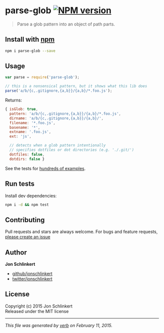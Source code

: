 # parse-glob [![NPM version](https://badge.fury.io/js/parse-glob.svg)](http://badge.fury.io/js/parse-glob)

> Parse a glob pattern into an object of path parts.

## Install with [npm](npmjs.org)

```bash
npm i parse-glob --save
```

## Usage

```js
var parse = require('parse-glob');

// this is a nonsensical pattern, but it shows what this lib does
parse('a/b/{c,.gitignore,{a,b}}/{a,b}/*.foo.js');
```

Returns:

```js
{ isGlob: true,
  pattern: 'a/b/{c,.gitignore,{a,b}}/{a,b}/*.foo.js',
  dirname: 'a/b/{c,.gitignore,{a,b}}/{a,b}/',
  filename: '*.foo.js',
  basename: '*',
  extname: '.foo.js',
  ext: 'js',

  // detects when a glob pattern intentionally 
  // specifies dotfiles or dot directories (e.g. './.git/')
  dotfiles: false,
  dotdirs: false }
```

See the tests for [hundreds of examples](./test.js).

## Run tests

Install dev dependencies:

```bash
npm i -d && npm test
```

## Contributing
Pull requests and stars are always welcome. For bugs and feature requests, [please create an issue](https://github.com/jonschlinkert/parse-glob/issues)

## Author

**Jon Schlinkert**
 
+ [github/jonschlinkert](https://github.com/jonschlinkert)
+ [twitter/jonschlinkert](http://twitter.com/jonschlinkert) 

## License
Copyright (c) 2015 Jon Schlinkert  
Released under the MIT license

***

_This file was generated by [verb](https://github.com/assemble/verb) on February 11, 2015._

